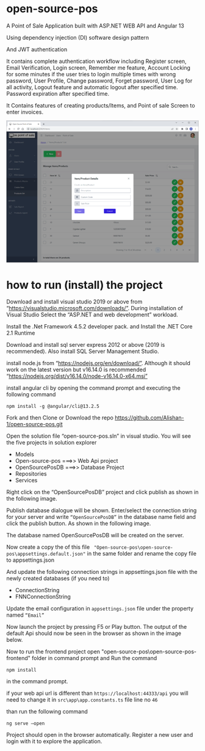 # open-source-pos
A Point of Sale Application built with ASP.NET WEB API and Angular 13

Using  dependency injection (DI) software design pattern

And JWT authentication

It contains complete authentication workflow including Register screen, Email Verification, Login screen, Remember me feature, Account Locking for some minutes if the user tries to login multiple times with wrong password, User Profile, Change password, Forget password, User Log for all activity, Logout feature and automatic logout after specified time. Password expiration after specified time.

It Contains features of creating products/Items, and Point of sale Screen to enter invoices. 


![Products/Items Screen](Docs/Products/Products.png)

# how to run (install) the project

Download and install visual studio 2019 or above  from “https://visualstudio.microsoft.com/downloads/”. During installation of Visual Studio Select the “ASP.NET and web development” workload.

Install the .Net Framework 4.5.2 developer pack. and
Install the .NET Core 2.1 Runtime

Download and install sql server express 2012 or above (2019 is recommended). Also install SQL Server Management Studio.


install node.js from “https://nodejs.org/en/download/”. Although it should work on the latest version but v16.14.0 is recommended “https://nodejs.org/dist/v16.14.0/node-v16.14.0-x64.msi” 

install angular cli by opening the command prompt and executing the following command
```
npm install -g @angular/cli@13.2.5
```
Fork and then Clone or Download the repo
https://github.com/Alishan-1/open-source-pos.git


Open the solution file “open-source-pos.sln” in visual studio. You will see the five projects in solution explorer
- Models 
- Open-source-pos ===>> Web Api project
- OpenSourcePosDB ===>> Database Project
- Repositories
- Services

Right click on the “OpenSourcePosDB” project and click publish as shown in the following image. 

Publish database dialogue will be shown.
Enter/select the connection string for your server and write `“OpenSourcePosDB”` in the database name field and click the publish button. As shown in the following image.

The database named OpenSourcePosDB will be created on the server.

Now create a copy the of this file ` "Open-source-pos\open-source-pos\appsettings.default.json"` in the same folder and rename the copy file to appsettings.json

And update the following connection strings in appsettings.json file with the newly created databases (if you need to)
- ConnectionString
- FNNConnectionString

Update the email configuration in `appsettings.json` file under the property named `“Email”`

Now launch the project by pressing F5 or Play button. The output of the default Api should now be seen in the browser as shown in the image below.

Now to run the frontend project open "open-source-pos\open-source-pos-frontend" folder in command prompt and Run the command 
```
npm install
```
in the command prompt.

if your web api url is different than `https://localhost:44333/api`
you will need to change it in `src\app\app.constants.ts` file line no `46`

than run the following command
```
ng serve –open
```

Project should open in the browser automatically. Register a new user and login with it to explore the application.
